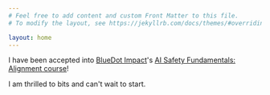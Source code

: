 ```yaml
---
# Feel free to add content and custom Front Matter to this file.
# To modify the layout, see https://jekyllrb.com/docs/themes/#overriding-theme-defaults

layout: home
---
```

I have been accepted into [BlueDot Impact](https://bluedot.org/)'s [AI Safety Fundamentals: Alignment course](https://aisafetyfundamentals.com/alignment/)!

I am thrilled to bits and can't wait to start.